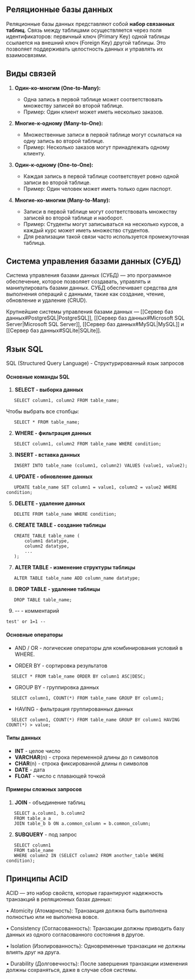 
## Реляционные базы данных

Реляционные базы данных представляют собой **набор связанных таблиц**. Связь между таблицами осуществляется через поля идентификаторов: первичный ключ (Primary Key) одной таблицы ссылается на внешний ключ (Foreign Key) другой таблицы. Это позволяет поддерживать целостность данных и управлять их взаимосвязями.

## Виды связей

1. **Один-ко-многим (One-to-Many):**
   - Одна запись в первой таблице может соответствовать множеству записей во второй таблице.
   - Пример: Один клиент может иметь несколько заказов.

2. **Многие-к-одному (Many-to-One):**
   - Множественные записи в первой таблице могут ссылаться на одну запись во второй таблице.
   - Пример: Несколько заказов могут принадлежать одному клиенту.

3. **Один-к-одному (One-to-One):**
   - Каждая запись в первой таблице соответствует ровно одной записи во второй таблице.
   - Пример: Один человек может иметь только один паспорт.

4. **Многие-ко-многим (Many-to-Many):**
   - Записи в первой таблице могут соответствовать множеству записей во второй таблице и наоборот.
   - Пример: Студенты могут записываться на несколько курсов, а каждый курс может иметь множество студентов.
   - Для реализации такой связи часто используется промежуточная таблица.


## Система управления базами данных (СУБД)

Система управления базами данных (СУБД) — это программное обеспечение, которое позволяет создавать, управлять и манипулировать базами данных. СУБД обеспечивает средства для выполнения операций с данными, такие как создание, чтение, обновление и удаление (CRUD).

Крупнейшие системы управления базами данных — [[Сервер баз данных#PostgreSQL|PostgreSQL]], [[Сервер баз данных#Microsoft SQL Server|Microsoft SQL Server]], [[Сервер баз данных#MySQL|MySQL]] и [[Сервер баз данных#SQLite|SQLite]].

## Язык SQL

SQL (Structured Query Language) - Структурированный язык запросов

#### Основные команды SQL

1. **SELECT - выборка данных**
```
   SELECT column1, column2 FROM table_name;
```
   Чтобы выбрать все столбцы:
```
   SELECT * FROM table_name;
```
   

2. **WHERE - фильтрация данных**
```
   SELECT column1, column2 FROM table_name WHERE condition;
```

3. **INSERT - вставка данных**
```
   INSERT INTO table_name (column1, column2) VALUES (value1, value2);
```
   

4. **UPDATE - обновление данных**
```
   UPDATE table_name SET column1 = value1, column2 = value2 WHERE condition;
```
   

5. **DELETE - удаление данных**
```
   DELETE FROM table_name WHERE condition;
```
   

6. **CREATE TABLE - создание таблицы**
```
   CREATE TABLE table_name (
       column1 datatype,
       column2 datatype,
       ...
   );
```
   

7. **ALTER TABLE - изменение структуры таблицы**
```
   ALTER TABLE table_name ADD column_name datatype;
```
   

8. **DROP TABLE - удаление таблицы**
```
   DROP TABLE table_name;
```

9. -- - комментарий
```
test' or 1=1 --
```

#### Основные операторы

- AND / OR - логические операторы для комбинирования условий в WHERE.

- ORDER BY - сортировка результатов
```
  SELECT * FROM table_name ORDER BY column1 ASC|DESC;
```
  

- GROUP BY - группировка данных
```
  SELECT column1, COUNT(*) FROM table_name GROUP BY column1;
```
  

- HAVING - фильтрация группированных данных
```
  SELECT column1, COUNT(*) FROM table_name GROUP BY column1 HAVING COUNT(*) > value;
```
  

#### Типы данных
- **INT** - целое число
- **VARCHAR**(n) - строка переменной длины до n символов
- **CHAR**(n) - строка фиксированной длины n символов
- **DATE** - дата
- **FLOAT** - число с плавающей точкой

#### Примеры сложных запросов

1. **JOIN** - объединение таблиц
```
   SELECT a.column1, b.column2 
   FROM table_a a 
   JOIN table_b b ON a.common_column = b.common_column;
```
   

2. **SUBQUERY** - под запрос
```
   SELECT column1 
   FROM table_name 
   WHERE column2 IN (SELECT column2 FROM another_table WHERE condition);
```
   


## Принципы ACID

ACID — это набор свойств, которые гарантируют надежность транзакций в реляционных базах данных:

• Atomicity (Атомарность): Транзакция должна быть выполнена полностью или не выполнена вовсе.

• Consistency (Согласованность): Транзакции должны приводить базу данных из одного согласованного состояния в другое.

• Isolation (Изолированность): Одновременные транзакции не должны влиять друг на друга.

• Durability (Долговечность): После завершения транзакции изменения должны сохраняться, даже в случае сбоя системы.